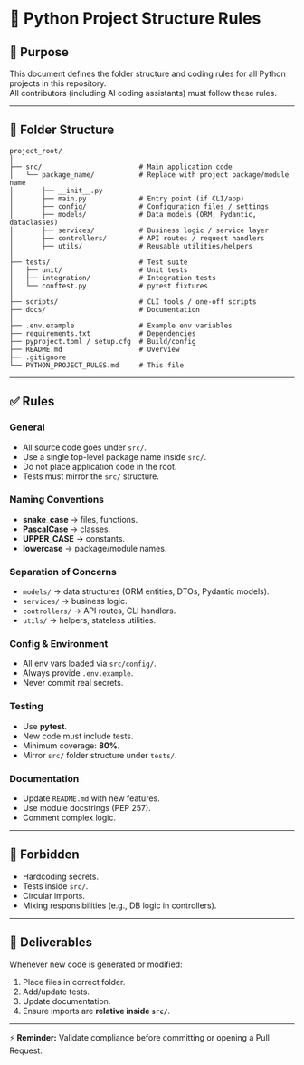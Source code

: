 # 📌 Python Project Structure Rules

## 🎯 Purpose  
This document defines the folder structure and coding rules for all Python projects in this repository.  
All contributors (including AI coding assistants) must follow these rules.  

---

## 📂 Folder Structure  

```
project_root/
│
├── src/                        # Main application code
│   └── package_name/           # Replace with project package/module name
│       ├── __init__.py
│       ├── main.py             # Entry point (if CLI/app)
│       ├── config/             # Configuration files / settings
│       ├── models/             # Data models (ORM, Pydantic, dataclasses)
│       ├── services/           # Business logic / service layer
│       ├── controllers/        # API routes / request handlers
│       ├── utils/              # Reusable utilities/helpers
│
├── tests/                      # Test suite
│   ├── unit/                   # Unit tests
│   ├── integration/            # Integration tests
│   └── conftest.py             # pytest fixtures
│
├── scripts/                    # CLI tools / one-off scripts
├── docs/                       # Documentation
│
├── .env.example                # Example env variables
├── requirements.txt            # Dependencies
├── pyproject.toml / setup.cfg  # Build/config
├── README.md                   # Overview
├── .gitignore
└── PYTHON_PROJECT_RULES.md     # This file
```

---

## ✅ Rules  

### General  
- All source code goes under `src/`.  
- Use a single top-level package name inside `src/`.  
- Do not place application code in the root.  
- Tests must mirror the `src/` structure.  

### Naming Conventions  
- **snake_case** → files, functions.  
- **PascalCase** → classes.  
- **UPPER_CASE** → constants.  
- **lowercase** → package/module names.  

### Separation of Concerns  
- `models/` → data structures (ORM entities, DTOs, Pydantic models).  
- `services/` → business logic.  
- `controllers/` → API routes, CLI handlers.  
- `utils/` → helpers, stateless utilities.  

### Config & Environment  
- All env vars loaded via `src/config/`.  
- Always provide `.env.example`.  
- Never commit real secrets.  

### Testing  
- Use **pytest**.  
- New code must include tests.  
- Minimum coverage: **80%**.  
- Mirror `src/` folder structure under `tests/`.  

### Documentation  
- Update `README.md` with new features.  
- Use module docstrings (PEP 257).  
- Comment complex logic.  

---

## 🚫 Forbidden  
- Hardcoding secrets.  
- Tests inside `src/`.  
- Circular imports.  
- Mixing responsibilities (e.g., DB logic in controllers).  

---

## 🧩 Deliverables  
Whenever new code is generated or modified:  
1. Place files in correct folder.  
2. Add/update tests.  
3. Update documentation.  
4. Ensure imports are **relative inside `src/`**.  

---

⚡ **Reminder:** Validate compliance before committing or opening a Pull Request.  
